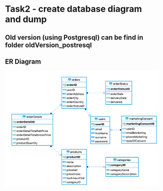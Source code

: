 # Task2 - create database diagram and dump

## Old version (using Postgresql) can be find in folder oldVersion_postresql

## ER Diagram
![ER Diagram](https://raw.githubusercontent.com/janb96/ebiznes_first_task/master/database_diagram_dump/ShopDatabaseDiagram.png)
